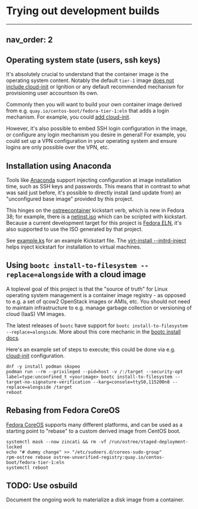 # Trying out development builds

---
nav_order: 2
---

## Operating system state (users, ssh keys)

It's absolutely crucial to understand that the container image *is* the
operating system content. Notably the default `tier-1` image
[does not include cloud-init](cloud-agents.md) or Ignition or any default
recommended mechanism for provisioning user accountson its own.

Commonly then you will want to build your own container image derived from e.g.
`quay.io/centos-boot/fedora-tier-1:eln` that adds a login mechanism. For
example, you could
[add cloud-init](https://gitlab.com/CentOS/cloud/sagano-examples/-/blob/main/cloud-init-base/Containerfile).

However, it's also possible to embed SSH login configuration in the image, or
configure any login mechanism you desire in general! For example, you could set
up a VPN configuration in your operating system and ensure logins are only
possible over the VPN, etc.

## Installation using Anaconda

Tools like
[Anaconda](https://anaconda-installer.readthedocs.io/en/latest/intro.html)
support injecting configuration at image installation time, such as SSH keys and
passwords. This means that in contrast to what was said just before, it's
possible to directly install (and update from) an "unconfigured base image"
provided by this project.

This hinges on the
[ostreecontainer](https://pykickstart.readthedocs.io/en/latest/kickstart-docs.html#ostreecontainer)
kickstart verb, which is new in Fedora 38; for example, there is a
[netinst.iso](https://dl.fedoraproject.org/pub/fedora/linux/releases/39/Everything/x86_64/iso/)
which can be scripted with kickstart. Because a current development target for
this project is [Fedora ELN](https://docs.fedoraproject.org/en-US/eln/), it's
also supported to use the ISO generated by that project.

See [example.ks](example.ks) for an example Kickstart file. The
[virt-install --initrd-inject](https://github.com/virt-manager/virt-manager/blob/main/man/virt-install.rst#--initrd-inject)
helps inject kickstart for installation to virtual machines.

## Using `bootc install-to-filesystem --replace=alongside` with a cloud image

A toplevel goal of this project is that the "source of truth" for Linux
operating system management is a container image registry - as opposed to e.g. a
set of qcow2 OpenStack images or AMIs, etc. You should not need to maintain
infrastructure to e.g. manage garbage collection or versioning of cloud (IaaS)
VM images.

The latest releases of `bootc` have support for
`bootc install-to-filesystem --replace=alongside`. More about this core mechanic
in the
[bootc install docs](https://github.com/containers/bootc/blob/main/docs/install.md).

Here's an example set of steps to execute; this could be done via e.g.
[cloud-init](https://cloudinit.readthedocs.io/en/latest/reference/index.html)
configuration.

```shell
dnf -y install podman skopeo
podman run --rm --privileged --pid=host -v /:/target --security-opt label=type:unconfined_t <yourimage> bootc install-to-filesystem --target-no-signature-verification --karg=console=ttyS0,115200n8 --replace=alongside /target
reboot
```

<!--
## Booting directly from KVM guest image

There's a provisional KVM guest image uploaded here:

<https://fedorapeople.org/~walters/cloud-init-base-eln-20231029.qcow2.zst>

You can run it using e.g. [virt-install](https://github.com/virt-manager/virt-manager/blob/main/man/virt-install.rst#--cloud-init)
and in general all the same techniques that work the Fedora Cloud Base or the
RHEL KVM guest image.

Once you've booted this, use e.g. `bootc update` to fetch updates.
-->

## Rebasing from Fedora CoreOS

[Fedora CoreOS](https://docs.fedoraproject.org/en-US/fedora-coreos/) supports
many different platforms, and can be used as a starting point to "rebase" to a
custom derived image from CentOS boot.

```shell
systemctl mask --now zincati && rm -vf /run/ostree/staged-deployment-locked
echo "# dummy change" >> "/etc/sudoers.d/coreos-sudo-group"
rpm-ostree rebase ostree-unverified-registry:quay.io/centos-boot/fedora-tier-1:eln
systemctl reboot
```

## TODO: Use osbuild

Document the ongoing work to materialize a disk image from a container.
